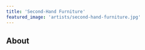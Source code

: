 ```yaml
---
title: 'Second-Hand Furniture'
featured_image: 'artists/second-hand-furniture.jpg'
---
```


## About


